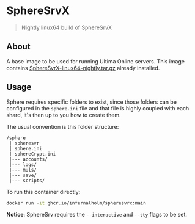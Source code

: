 # SphereSrvX 

> Nightly linux64 build of SphereSrvX

## About

A base image to be used for running Ultima Online servers. This image contains
[SphereSvrX-linux64-nightly.tar.gz](https://forum.spherecommunity.net/sshare.php?srt=4)
already installed. 

## Usage

Sphere requires specific folders to exist, since those folders can be
configured in the `sphere.ini` file and that file is highly coupled with each
shard, it's then up to you how to create them.

The usual convention is this folder structure:

```
/sphere 
 | spheresvr
 | sphere.ini
 | sphereCrypt.ini
 |--- accounts/
 |--- logs/
 |--- muls/
 |--- save/
 |--- scripts/
```

To run this container directly:

```bash
docker run -it ghcr.io/infernalholm/spheresvrx:main
```

**Notice**: SphereSrv requires the `--interactive` and `--tty` flags to be set.
